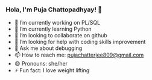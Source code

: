 ### Hola, I'm Puja Chattopadhyay! 👋

<!--
**puja809/puja809** is a ✨ _special_ ✨ repository because its `README.md` (this file) appears on your GitHub profile.

Here are some ideas to get you started:-->

- 🔭 I’m currently working on PL/SQL
- 🌱 I’m currently learning Python
- 👯 I’m looking to collaborate on github
- 🤔 I’m looking for help with coding skills improvement
- 💬 Ask me about debugging
- 📫 How to reach me: pujachatterjee809@gmail.com
- 😄 Pronouns: she/her
- ⚡ Fun fact: I love weight lifting

